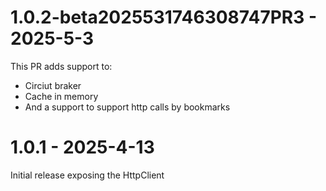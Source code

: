 # 1.0.2-beta2025531746308747PR3 - 2025-5-3

This PR adds support to:
- Circiut braker
- Cache in memory
- And a support to support http calls by bookmarks


# 1.0.1 - 2025-4-13

Initial release exposing the HttpClient


